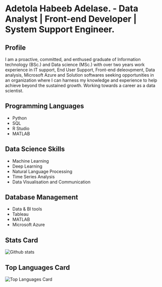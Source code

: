 # Adetola Habeeb Adelase. - Data Analyst | Front-end Developer | System Support Engineer.


## Profile
I am a proactive, committed, and enthused graduate of Information technology (BSc.) and Data science (MSc.) with over two years work experience in IT support, End User Support, Front-end deleovpment, Data analysis, Microsoft Azure and Solution softwares seeking opportunities in an organization where I can harness my knowledge and experience to help achieve beyond the sustained growth. Working towards a career as a data scientist.

## Programming Languages
* Python
* SQL
* R Studio
* MATLAB

## Data Science Skills
* Machine Learning
* Deep Learning
* Natural Language Processing
* Time Series Analysis
* Data Visualisation and Communication

## Database Management
* Data & BI tools
* Tableau
* MATLAB
* Microsoft Azure

## Stats Card
![Github stats](https://github-readme-stats.vercel.app/api?username=Tola-adelase&theme=highcontrast&show_icons=true&count_private=true)

## Top Languages Card
![Top Languages Card](https://github-readme-stats.vercel.app/api/top-langs/?username=Tola-adelase)




